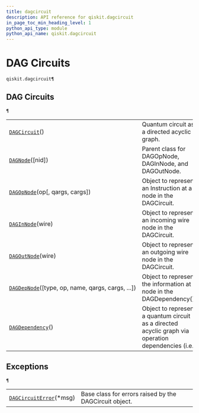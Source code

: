 ```yaml
---
title: dagcircuit
description: API reference for qiskit.dagcircuit
in_page_toc_min_heading_level: 1
python_api_type: module
python_api_name: qiskit.dagcircuit
---
```


<span id="module-qiskit.dagcircuit" />

<span id="qiskit-dagcircuit" />

# DAG Circuits

<span id="module-qiskit.dagcircuit" />

`qiskit.dagcircuit¶`

## DAG Circuits

<span id="module-qiskit.dagcircuit" />

`¶`

|                                                                                                                   |                                                                                                    |
| ----------------------------------------------------------------------------------------------------------------- | -------------------------------------------------------------------------------------------------- |
| [`DAGCircuit`](qiskit.dagcircuit.DAGCircuit "qiskit.dagcircuit.DAGCircuit")()                                     | Quantum circuit as a directed acyclic graph.                                                       |
| [`DAGNode`](qiskit.dagcircuit.DAGNode "qiskit.dagcircuit.DAGNode")(\[nid])                                        | Parent class for DAGOpNode, DAGInNode, and DAGOutNode.                                             |
| [`DAGOpNode`](qiskit.dagcircuit.DAGOpNode "qiskit.dagcircuit.DAGOpNode")(op\[, qargs, cargs])                     | Object to represent an Instruction at a node in the DAGCircuit.                                    |
| [`DAGInNode`](qiskit.dagcircuit.DAGInNode "qiskit.dagcircuit.DAGInNode")(wire)                                    | Object to represent an incoming wire node in the DAGCircuit.                                       |
| [`DAGOutNode`](qiskit.dagcircuit.DAGOutNode "qiskit.dagcircuit.DAGOutNode")(wire)                                 | Object to represent an outgoing wire node in the DAGCircuit.                                       |
| [`DAGDepNode`](qiskit.dagcircuit.DAGDepNode "qiskit.dagcircuit.DAGDepNode")(\[type, op, name, qargs, cargs, ...]) | Object to represent the information at a node in the DAGDependency().                              |
| [`DAGDependency`](qiskit.dagcircuit.DAGDependency "qiskit.dagcircuit.DAGDependency")()                            | Object to represent a quantum circuit as a directed acyclic graph via operation dependencies (i.e. |

## Exceptions

<span id="module-qiskit.dagcircuit" />

`¶`

|                                                                                                   |                                                        |
| ------------------------------------------------------------------------------------------------- | ------------------------------------------------------ |
| [`DAGCircuitError`](qiskit.dagcircuit.DAGCircuitError "qiskit.dagcircuit.DAGCircuitError")(\*msg) | Base class for errors raised by the DAGCircuit object. |

